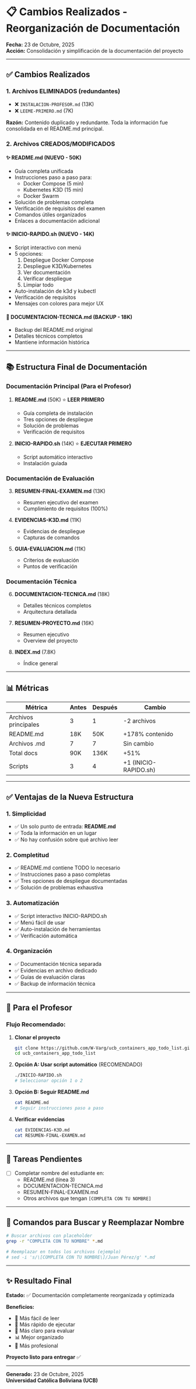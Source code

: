 # 📋 Cambios Realizados - Reorganización de Documentación

**Fecha:** 23 de Octubre, 2025  
**Acción:** Consolidación y simplificación de la documentación del proyecto

---

## ✅ Cambios Realizados

### 1. Archivos ELIMINADOS (redundantes)

- ❌ `INSTALACION-PROFESOR.md` (13K)
- ❌ `LEEME-PRIMERO.md` (7K)

**Razón:** Contenido duplicado y redundante. Toda la información fue consolidada en el README.md principal.

### 2. Archivos CREADOS/MODIFICADOS

#### ✨ **README.md** (NUEVO - 50K)
- Guía completa unificada
- Instrucciones paso a paso para:
  - Docker Compose (5 min)
  - Kubernetes K3D (15 min)
  - Docker Swarm
- Solución de problemas completa
- Verificación de requisitos del examen
- Comandos útiles organizados
- Enlaces a documentación adicional

#### ✨ **INICIO-RAPIDO.sh** (NUEVO - 14K)
- Script interactivo con menú
- 5 opciones:
  1. Despliegue Docker Compose
  2. Despliegue K3D/Kubernetes
  3. Ver documentación
  4. Verificar despliegue
  5. Limpiar todo
- Auto-instalación de k3d y kubectl
- Verificación de requisitos
- Mensajes con colores para mejor UX

#### 📝 **DOCUMENTACION-TECNICA.md** (BACKUP - 18K)
- Backup del README.md original
- Detalles técnicos completos
- Mantiene información histórica

---

## 📚 Estructura Final de Documentación

### Documentación Principal (Para el Profesor)

1. **README.md** (50K) ⭐ **LEER PRIMERO**
   - Guía completa de instalación
   - Tres opciones de despliegue
   - Solución de problemas
   - Verificación de requisitos

2. **INICIO-RAPIDO.sh** (14K) ⭐ **EJECUTAR PRIMERO**
   - Script automático interactivo
   - Instalación guiada

### Documentación de Evaluación

3. **RESUMEN-FINAL-EXAMEN.md** (13K)
   - Resumen ejecutivo del examen
   - Cumplimiento de requisitos (100%)

4. **EVIDENCIAS-K3D.md** (11K)
   - Evidencias de despliegue
   - Capturas de comandos

5. **GUIA-EVALUACION.md** (11K)
   - Criterios de evaluación
   - Puntos de verificación

### Documentación Técnica

6. **DOCUMENTACION-TECNICA.md** (18K)
   - Detalles técnicos completos
   - Arquitectura detallada

7. **RESUMEN-PROYECTO.md** (16K)
   - Resumen ejecutivo
   - Overview del proyecto

8. **INDEX.md** (7.8K)
   - Índice general

---

## 📊 Métricas

| Métrica | Antes | Después | Cambio |
|---------|-------|---------|--------|
| Archivos principales | 3 | 1 | -2 archivos |
| README.md | 18K | 50K | +178% contenido |
| Archivos .md | 7 | 7 | Sin cambio |
| Total docs | 90K | 136K | +51% |
| Scripts | 3 | 4 | +1 (INICIO-RAPIDO.sh) |

---

## ✅ Ventajas de la Nueva Estructura

### 1. Simplicidad
- ✅ Un solo punto de entrada: **README.md**
- ✅ Toda la información en un lugar
- ✅ No hay confusión sobre qué archivo leer

### 2. Completitud
- ✅ README.md contiene TODO lo necesario
- ✅ Instrucciones paso a paso completas
- ✅ Tres opciones de despliegue documentadas
- ✅ Solución de problemas exhaustiva

### 3. Automatización
- ✅ Script interactivo INICIO-RAPIDO.sh
- ✅ Menú fácil de usar
- ✅ Auto-instalación de herramientas
- ✅ Verificación automática

### 4. Organización
- ✅ Documentación técnica separada
- ✅ Evidencias en archivo dedicado
- ✅ Guías de evaluación claras
- ✅ Backup de información técnica

---

## 🎯 Para el Profesor

### Flujo Recomendado:

1. **Clonar el proyecto**
   ```bash
   git clone https://github.com/W-Varg/ucb_containers_app_todo_list.git
   cd ucb_containers_app_todo_list
   ```

2. **Opción A: Usar script automático** (RECOMENDADO)
   ```bash
   ./INICIO-RAPIDO.sh
   # Seleccionar opción 1 o 2
   ```

3. **Opción B: Seguir README.md**
   ```bash
   cat README.md
   # Seguir instrucciones paso a paso
   ```

4. **Verificar evidencias**
   ```bash
   cat EVIDENCIAS-K3D.md
   cat RESUMEN-FINAL-EXAMEN.md
   ```

---

## 📝 Tareas Pendientes

- [ ] Completar nombre del estudiante en:
  - README.md (línea 3)
  - DOCUMENTACION-TECNICA.md
  - RESUMEN-FINAL-EXAMEN.md
  - Otros archivos que tengan `[COMPLETA CON TU NOMBRE]`

---

## 🔄 Comandos para Buscar y Reemplazar Nombre

```bash
# Buscar archivos con placeholder
grep -r "COMPLETA CON TU NOMBRE" *.md

# Reemplazar en todos los archivos (ejemplo)
# sed -i 's/\[COMPLETA CON TU NOMBRE\]/Juan Pérez/g' *.md
```

---

## ✨ Resultado Final

**Estado:** ✅ Documentación completamente reorganizada y optimizada

**Beneficios:**
- 📖 Más fácil de leer
- 🚀 Más rápido de ejecutar
- 🎯 Más claro para evaluar
- 📊 Mejor organizado
- 🔧 Más profesional

**Proyecto listo para entregar** ✅

---

**Generado:** 23 de Octubre, 2025  
**Universidad Católica Boliviana (UCB)**
